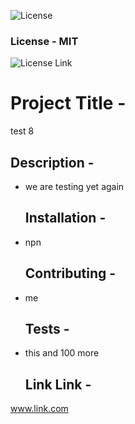 
  ![License](https://img.shields.io/badge/License-MIT%20-blue.svg)
  ### License - MIT
  
  
  ![License Link](https://opensource.org/licenses/MIT-.org/)
  # Project Title - 
 test 8 

   ## Description - 
* we are testing yet again 

   ## Installation - 
* npn 

   ## Contributing - 
* me 

   ## Tests - 
* this and 100 more 

   ## Link Link - 
 www.link.com 

